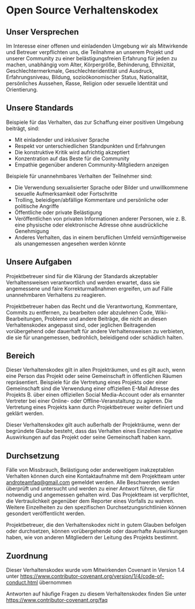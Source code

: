 # Open Source Verhaltenskodex

## Unser Versprechen

Im Interesse einer offenen und einladenden Umgebung wir als Mitwirkende und Betreuer verpflichten uns, die Teilnahme an unserem Projekt und unserer Community zu einer belästigungsfreien Erfahrung für jeden zu machen, unabhängig vom Alter, Körpergröße, Behinderung, Ethnizität, Geschlechtermerkmale, Geschlechteridentität und Ausdruck, Erfahrungsniveau, Bildung, sozioökonomischer Status, Nationalität, persönliches Aussehen, Rasse, Religion oder sexuelle Identität und Orientierung.

## Unsere Standards

Beispiele für das Verhalten, das zur Schaffung einer positiven Umgebung beiträgt, sind:

  - Mit einladender und inklusiver Sprache
  - Respekt vor unterschiedlichen Standpunkten und Erfahrungen
  - Die konstruktive Kritik wird aufrichtig akzeptiert
  - Konzentration auf das Beste für die Community
  - Empathie gegenüber anderen Community-Mitgliedern anzeigen

Beispiele für unannehmbares Verhalten der Teilnehmer sind:

  - Die Verwendung sexualisierter Sprache oder Bilder und unwillkommene sexuelle Aufmerksamkeit oder Fortschritte
  - Trolling, beleidigen/abfällige Kommentare und persönliche oder politische Angriffe
  - Öffentliche oder private Belästigung
  - Veröffentlichen von privaten Informationen anderer Personen, wie z. B. eine physische oder elektronische Adresse ohne ausdrückliche Genehmigung
  - Anderes Verhalten, das in einem beruflichen Umfeld vernünftigerweise als unangemessen angesehen werden könnte

## Unsere Aufgaben

Projektbetreuer sind für die Klärung der Standards akzeptabler Verhaltensweisen verantwortlich und werden erwartet, dass sie angemessene und faire Korrekturmaßnahmen ergreifen, um auf Fälle unannehmbaren Verhaltens zu reagieren.

Projektbetreuer haben das Recht und die Verantwortung, Kommentare, Commits zu entfernen, zu bearbeiten oder abzulehnen Code, Wiki-Bearbeitungen, Probleme und andere Beiträge, die nicht an diesen Verhaltenskodex angepasst sind, oder jeglichen Beitragenden vorübergehend oder dauerhaft für andere Verhaltensweisen zu verbieten, die sie für unangemessen, bedrohlich, beleidigend oder schädlich halten.

## Bereich

Dieser Verhaltenskodex gilt in allen Projekträumen, und es gilt auch, wenn eine Person das Projekt oder seine Gemeinschaft in öffentlichen Räumen repräsentiert. Beispiele für die Vertretung eines Projekts oder einer Gemeinschaft sind die Verwendung einer offiziellen E-Mail Adresse des Projekts B. über einen offiziellen Social Media-Account oder als ernannter Vertreter bei einer Online- oder Offline-Veranstaltung zu agieren. Die Vertretung eines Projekts kann durch Projektbetreuer weiter definiert und geklärt werden.

Dieser Verhaltenskodex gilt auch außerhalb der Projekträume, wenn der begründete Glaube besteht, dass das Verhalten eines Einzelnen negative Auswirkungen auf das Projekt oder seine Gemeinschaft haben kann.

## Durchsetzung

Fälle von Missbrauch, Belästigung oder anderweitigem inakzeptablen Verhalten können durch eine Kontaktaufnahme mit dem Projektteam unter androteamfaq@gmail.com gemeldet werden. Alle Beschwerden werden überprüft und untersucht und werden zu einer Antwort führen, die für notwendig und angemessen gehalten wird. Das Projektteam ist verpflichtet, die Vertraulichkeit gegenüber dem Reporter eines Vorfalls zu wahren. Weitere Einzelheiten zu den spezifischen Durchsetzungsrichtlinien können gesondert veröffentlicht werden.

Projektbetreuer, die den Verhaltenskodex nicht in gutem Glauben befolgen oder durchsetzen, können vorübergehende oder dauerhafte Auswirkungen haben, wie von anderen Mitgliedern der Leitung des Projekts bestimmt.

## Zuordnung

Dieser Verhaltenskodex wurde vom Mitwirkenden Covenant in Version 1.4 unter https://www.contributor-covenant.org/version/1/4/code-of-conduct.html übernommen

Antworten auf häufige Fragen zu diesem Verhaltenskodex finden Sie unter https://www.contributor-covenant.org/faq